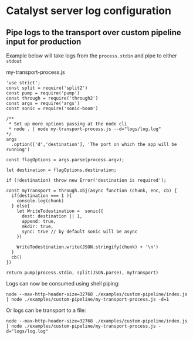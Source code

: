 # Catalyst server log configuration

## Pipe logs to the transport over custom pipeline input for production

Example below will take logs from the `process.stdin` and pipe to either `stdout`

my-transport-process.js
```
'use strict';
const split = require('split2')
const pump = require('pump')
const through = require('through2')
const args = require('args')
const sonic = require('sonic-boom')

/**
 * Set up more options passing at the node cli
 * node . | node my-transport-process.js --d="logs/log.log"
*/
args
  .option(['d','destination'], 'The port on which the app will be running')
 
const flagOptions = args.parse(process.argv);

let destination = flagOptions.destination;

if (!destination) throw new Error('destination is required');

const myTransport = through.obj(async function (chunk, enc, cb) {
  if(destination === 1 ){
    console.log(chunk)
  } else{
    let WriteTodestination =  sonic({
      dest: destination || 1,
      append: true,
      mkdir: true,
      sync: true // by default sonic will be async
    })

    WriteTodestination.write(JSON.stringify(chunk) + '\n')
  }
  cb()
})

return pump(process.stdin, split(JSON.parse), myTransport)
```

Logs can now be consumed using shell piping:

```
node --max-http-header-size=32768 ./examples/custom-pipeline/index.js | node ./examples/custom-pipeline/my-transport-process.js -d=1
```
Or logs can be transport to a file:

```
node --max-http-header-size=32768 ./examples/custom-pipeline/index.js | node ./examples/custom-pipeline/my-transport-process.js -d="logs/log.log"
```